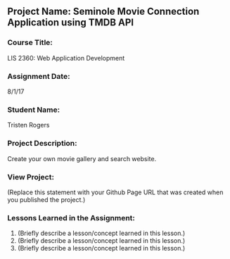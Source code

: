 ## Project Name:  Seminole Movie Connection Application using TMDB API

### Course Title:
LIS 2360:  Web Application Development

### Assignment Date:  
8/1/17

### Student Name:  
Tristen Rogers

### Project Description:
Create your own movie gallery and search website.

### View Project:
(Replace this statement with your Github Page URL that was created when you 
 published the project.)

### Lessons Learned in the Assignment:
1. (Briefly describe a lesson/concept learned in this lesson.)
2. (Briefly describe a lesson/concept learned in this lesson.)
3. (Briefly describe a lesson/concept learned in this lesson.)

